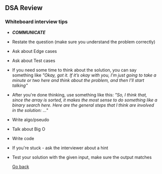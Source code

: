## DSA Review

### Whiteboard interview tips

- _**COMMUNICATE**_
- Restate the question (make sure you understand the problem correctly)
- Ask about Edge cases
- Ask about Test cases
- If you need some time to think about the solution, you can say something like _"Okay, got it. If it’s okay with you, I’m just going to take a minute or two here and think about the problem, and then I’ll start talking"_
- After you're done thinking, use something like this: _"So, I think that, since the array is sorted, it makes the most sense to do something like a binary search here. Here are the general steps that I think are involved in the solution: …"_
- Write algo/pseudo
- Talk about Big O
- Write code
- If you're stuck - ask the interviewer about a hint
- Test your solution with the given input, make sure the output matches

  [Go back](../README.md)
